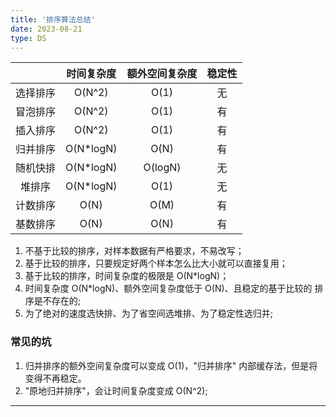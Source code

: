 ```yaml
---
title: '排序算法总结'
date: 2023-08-21
type: DS
---
```


|          | 时间复杂度 | 额外空间复杂度 | 稳定性 |
| :------: | :--------: | :------------: | :----: |
| 选择排序 |   O(N^2)   |      O(1)      |   无   |
| 冒泡排序 |   O(N^2)   |      O(1)      |   有   |
| 插入排序 |   O(N^2)   |      O(1)      |   有   |
| 归并排序 | O(N\*logN) |      O(N)      |   有   |
| 随机快排 | O(N\*logN) |    O(logN)     |   无   |
|  堆排序  | O(N\*logN) |      O(1)      |   无   |
| 计数排序 |    O(N)    |      O(M)      |   有   |
| 基数排序 |    O(N)    |      O(N)      |   有   |

1. 不基于比较的排序，对样本数据有严格要求，不易改写；
2. 基于比较的排序，只要规定好两个样本怎么比大小就可以直接复用；
3. 基于比较的排序，时间复杂度的极限是 O(N\*logN)；
4. 时间复杂度 O(N\*logN)、额外空间复杂度低于 O(N)、且稳定的基于比较的
   排序是不存在的;
5. 为了绝对的速度选快排、为了省空间选堆排、为了稳定性选归并;

### 常见的坑

1. 归并排序的额外空间复杂度可以变成 O(1)，"归并排序" 内部缓存法，但是将变得不再稳定。
2. "原地归并排序"，会让时间复杂度变成 O(N^2);

<hr/>
<ListPosts type="Sort"/>
